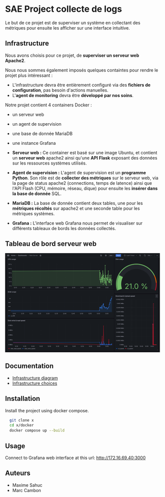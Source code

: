 
# SAE Project collecte de logs

Le but de ce projet est de superviser un système en collectant des métriques pour ensuite les afficher sur une interface intuitive.


## Infrastructure

Nous avons choisis pour ce projet, de **superviser un serveur web Apache2**.

Nous nous sommes également imposés quelques containtes pour rendre le projet plus intéressant :
- L'infrastructure devra être entièrement configuré via des **fichiers de configuration**, pas besoin d'actions manuelles.
- L'**agent de monitoring** devra être **développé par nos soins**.

Notre projet contient 4 containers Docker :
- un serveur web
- un agent de supervision
- une base de donnée MariaDB
- une instance Grafana


- **Serveur web :** Ce container est basé sur une image Ubuntu, et contient un **serveur web** apache2 ainsi qu'une **API Flask** exposant des données sur les ressources systèmes utilisés.

- **Agent de supervision :** L'agent de supervision est un **programme Python**. Son rôle est de **collecter des métriques** sur le serveur web, via la page de status apache2 (connections, temps de latence) ainsi que l'API Flash (CPU, mémoire, réseau, dique) pour ensuite les **insérer dans la base de donnée** SQL.

- **MariaDB :** La base de donnée contient deux tables, une pour les **métriques récoltés** sur apache2 et une seconde table pour les métriques systèmes.

- **Grafana :** L'interface web Grafana nous permet de visualiser sur différents tableaux de bords les données collectés.


## Tableau de bord serveur web

![Grafana dashboard preview](./doc/images/grafana-dashboard-web-server.png)


## Documentation

- [Infrastructure diagram](./doc/infrastructure-diagram.md)
- [Infrastructure choices](./doc/infrastructure-choices.md)


## Installation

Install the project using docker compose.

```bash
  git clone x
  cd x/docker
  docker compose up --build
```


## Usage

Connect to Grafana web interface at this url: http://172.16.69.40:3000


## Auteurs

- Maxime Sahuc
- Marc Cambon